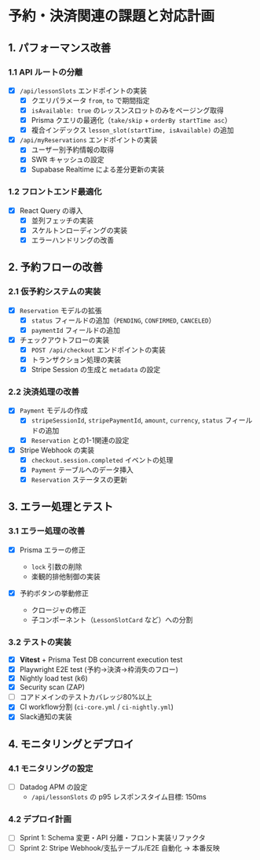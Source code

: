 # 予約・決済関連の課題と対応計画

## 1. パフォーマンス改善

### 1.1 API ルートの分離
- [x] `/api/lessonSlots` エンドポイントの実装
  - [x] クエリパラメータ `from`, `to` で期間指定
  - [x] `isAvailable: true` のレッスンスロットのみをページング取得
  - [x] Prisma クエリの最適化（`take/skip` + `orderBy startTime asc`）
  - [x] 複合インデックス `lesson_slot(startTime, isAvailable)` の追加

- [x] `/api/myReservations` エンドポイントの実装
  - [x] ユーザー別予約情報の取得
  - [x] SWR キャッシュの設定
  - [x] Supabase Realtime による差分更新の実装

### 1.2 フロントエンド最適化
- [x] React Query の導入
  - [x] 並列フェッチの実装
  - [x] スケルトンローディングの実装
  - [x] エラーハンドリングの改善

## 2. 予約フローの改善

### 2.1 仮予約システムの実装
- [x] `Reservation` モデルの拡張
  - [x] `status` フィールドの追加（`PENDING`, `CONFIRMED`, `CANCELED`）
  - [x] `paymentId` フィールドの追加

- [x] チェックアウトフローの実装
  - [x] `POST /api/checkout` エンドポイントの実装
  - [x] トランザクション処理の実装
  - [x] Stripe Session の生成と `metadata` の設定

### 2.2 決済処理の改善
- [x] `Payment` モデルの作成
  - [x] `stripeSessionId`, `stripePaymentId`, `amount`, `currency`, `status` フィールドの追加
  - [x] `Reservation` との1-1関連の設定

- [x] Stripe Webhook の実装
  - [x] `checkout.session.completed` イベントの処理
  - [x] `Payment` テーブルへのデータ挿入
  - [x] `Reservation` ステータスの更新

## 3. エラー処理とテスト

### 3.1 エラー処理の改善
- [x] Prisma エラーの修正
  - `lock` 引数の削除
  - 楽観的排他制御の実装

- [x] 予約ボタンの挙動修正
  - クロージャの修正
  - 子コンポーネント（`LessonSlotCard` など）への分割

### 3.2 テストの実装
- [x] **Vitest** + Prisma Test DB concurrent execution test
- [x] Playwright E2E test (予約→決済→枠消失のフロー)
- [x] Nightly load test (k6)
- [x] Security scan (ZAP)
- [ ] コアドメインのテストカバレッジ80%以上
- [x] CI workflow分割 (`ci-core.yml` / `ci-nightly.yml`)
- [x] Slack通知の実装

## 4. モニタリングとデプロイ

### 4.1 モニタリングの設定
- [ ] Datadog APM の設定
  - `/api/lessonSlots` の p95 レスポンスタイム目標: 150ms

### 4.2 デプロイ計画
- [ ] Sprint 1: Schema 変更・API 分離・フロント実装リファクタ
- [ ] Sprint 2: Stripe Webhook/支払テーブル/E2E 自動化 → 本番反映
